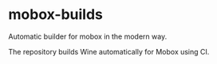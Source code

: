 # mobox-builds
Automatic builder for mobox in the modern way.

The repository builds Wine automatically for Mobox using CI.